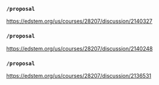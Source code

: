 ### `/proposal`
https://edstem.org/us/courses/28207/discussion/2140327
### `/proposal`
https://edstem.org/us/courses/28207/discussion/2140248
### `/proposal`
https://edstem.org/us/courses/28207/discussion/2136531
